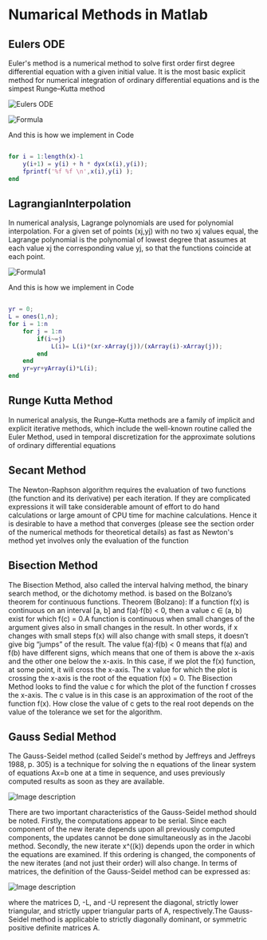 # Numarical Methods in Matlab
## Eulers ODE
Euler's method is a numerical method to solve first order first degree differential equation with a given initial value. It is the most basic explicit method for numerical integration of ordinary differential equations and is the simpest Runge–Kutta method

![Eulers ODE](https://wikimedia.org/api/rest_v1/media/math/render/svg/6e625e1fa005b4ad257d839d3b8dd82c17bb0f70)

![Formula](https://wikimedia.org/api/rest_v1/media/math/render/svg/269f6c656eab53584639f205ecfe88b628af701a)

And this is how we implement in Code

```Matlab

for i = 1:length(x)-1
    y(i+1) = y(i) + h * dyx(x(i),y(i));
    fprintf('%f %f \n',x(i),y(i) );
end

```

##  LagrangianInterpolation
In numerical analysis, Lagrange polynomials are used for polynomial interpolation. For a given set of points (xj,yj) with no two xj values equal, the Lagrange polynomial is the polynomial of lowest degree that assumes at each value xj the corresponding value yj, so that the functions coincide at each point.

![Formula1](https://www.geeksforgeeks.org/wp-content/ql-cache/quicklatex.com-de69594bcfcc6c6494f761dbfc68e17d_l3.svg)

And this is how we implement in Code
```Matlab

yr = 0;
L = ones(1,n);
for i = 1:n
    for j = 1:n
        if(i~=j)
            L(i)= L(i)*(xr-xArray(j))/(xArray(i)-xArray(j));
        end
    end
    yr=yr+yArray(i)*L(i);
end

```

##  Runge Kutta Method
In numerical analysis, the Runge–Kutta methods are a family of implicit and explicit iterative methods, which include the well-known routine called the Euler Method, used in temporal discretization for the approximate solutions of ordinary differential equations

##  Secant Method
The Newton-Raphson algorithm requires the evaluation of two functions (the function and its derivative) per each iteration. If they are complicated expressions it will take considerable amount of effort to do hand calculations or large amount of CPU time for machine calculations. Hence it is desirable to have a method that converges (please see the section order of the numerical methods for theoretical details) as fast as Newton's method yet involves only the evaluation of the function

##  Bisection Method
The Bisection Method, also called the interval halving method, the binary search method, or the dichotomy method. is based on the Bolzano’s theorem for continuous functions.
Theorem (Bolzano): If a function f(x) is continuous on an interval [a, b] and f(a)·f(b) < 0, then a value c ∈ (a, b) exist for which f(c) = 0.A function is continuous when small changes of the argument gives also in small changes in the result. In other words, if x changes with small steps f(x) will also change with small steps, it doesn’t give big “jumps” of the result.
The value f(a)·f(b) < 0 means that f(a) and f(b) have different signs, which means that one of them is above the x-axis and the other one below the x-axis. In this case, if we plot the f(x) function, at some point, it will cross the x-axis. The x value for which the plot is crossing the x-axis is the root of the equation f(x) = 0.
The Bisection Method looks to find the value c for which the plot of the function f crosses the x-axis. The c value is in this case is an approximation of the root of the function f(x). How close the value of c gets to the real root depends on the value of the tolerance we set for the algorithm.

## Gauss Sedial Method
The Gauss-Seidel method (called Seidel's method by Jeffreys and Jeffreys 1988, p. 305) is a technique for solving the n equations of the linear system of equations Ax=b one at a time in sequence, and uses previously computed results as soon as they are available.

![Image description](http://mathworld.wolfram.com/images/equations/Gauss-SeidelMethod/NumberedEquation1.gif)

There are two important characteristics of the Gauss-Seidel method should be noted. Firstly, the computations appear to be serial. Since each component of the new iterate depends upon all previously computed components, the updates cannot be done simultaneously as in the Jacobi method. Secondly, the new iterate x^((k)) depends upon the order in which the equations are examined. If this ordering is changed, the components of the new iterates (and not just their order) will also change.
In terms of matrices, the definition of the Gauss-Seidel method can be expressed as:

![Image description](http://mathworld.wolfram.com/images/equations/Gauss-SeidelMethod/NumberedEquation2.gif)

where the matrices D, -L, and -U represent the diagonal, strictly lower triangular, and strictly upper triangular parts of A, respectively.The Gauss-Seidel method is applicable to strictly diagonally dominant, or symmetric positive definite matrices A.
